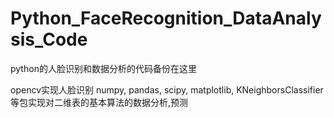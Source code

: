 # Python_FaceRecognition_DataAnalysis_Code
python的人脸识别和数据分析的代码备份在这里

opencv实现人脸识别
numpy, pandas, scipy, matplotlib, KNeighborsClassifier等包实现对二维表的基本算法的数据分析,预测
